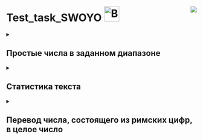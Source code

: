 # Test_task_SWOYO <a href="https://emoji.gg/emoji/8557-bouncingsylveon"><img src="https://cdn3.emoji.gg/emojis/4429-catspin.gif" width="40px" height="40px" alt="BouncingSylveon"></a><img align="right" src="https://hits.seeyoufarm.com/api/count/incr/badge.svg?url=https%3A%2F%2Fgithub.com%2FE-Kozyreva%2Ftest_task_SWOYO%2Ftree%2Fmain&count_bg=%23FD7E14&title_bg=%23FFC107&icon=codacy.svg&icon_color=%23FFFFFF&title=%E3%85%A4&edge_flat=false"/>

<details><summary><h2>Простые числа в заданном диапазоне</h2></summary>
Необходимо разработать функцию prime_numbers(low, high), где low и high – нижняя и верхняя границы диапазона, в котором надо найти эти числа. Функция должна возвращать список с числами, отсортированными по возрастанию.
<br><br>
Функция должна корректно обрабатывать некорректное значение аргументов, возвращая пустой список.
</details>

<details><summary><h2>Статистика текста</h2></summary>
</details>

<details><summary><h2>Перевод числа, состоящего из римских цифр, в целое число</h2></summary>
Необходимо разработать функцию roman_numerals_to_int(roman_numeral), которая выполнит перевод числа из римской нотации в десятичную целочисленную нотацию. Римское число задается в виде строки, возвращаемый результат должен иметь тип int, если трансляция прошла успешно, либо None, если возникли проблемы с переводом числа.
<br><br>
Дополнительным большим плюсом будет, если кандидат рядом с файлом с разработанной функцией разместит скрипт, позволяющий выполнить тестирование данной фукнции. В этом скрипте помимо кода, выполняющего собственно тестовые вызовы проверяемой фукнции, должен быть набор исходных данных и ожидаемых результатов, которые будут использоваться для проверки. Допустимо использование какого-либо из стандартных питоновских модулей, типа unittest, pytest… Главное, не увлекаться наворотами, которые позволяют эти модули – чем проще код, тем лучше. Это позволит оценить, насколько кандидат умеет тестировать свой собственный код.
</details>
